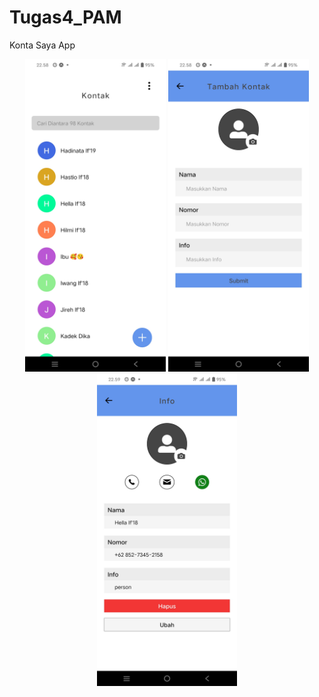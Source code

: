 # Tugas4_PAM
Konta Saya App

<div align="center">
  <img widht="300px" height="500px" src="screenshot/kontak.jpg">
  <img widht="300px" height="500px" src="screenshot/tambahkontak.jpg">
  <img widht="300px" height="500px" src="screenshot/info.jpg">
</div>
